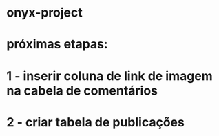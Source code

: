 # onyx-project

# próximas etapas:

# 1 - inserir coluna de link de imagem na cabela de comentários

# 2 - criar tabela de publicações
